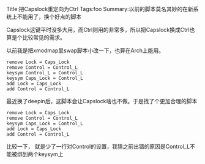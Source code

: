 Title:把Capslock重定向为Ctrl
Tags:foo
Summary:以前的脚本莫名其妙的在新系统上不能用了，换个好点的脚本

Capslock这键平时没多大用，而Ctrl则用的非常多，所以把Capslock换成Ctrl也算是个比较常见的需求。

以前我是把xmodmap里swap脚本小改一下，也算在Arch上能用。
    
    remove Lock = Caps_Lock
    remove Control = Control_L
    keysym Control_L = Control_L
    keysym Caps_Lock = Control_L
    add Lock = Caps_Lock
    add Control = Control_L

最近换了deepin后，这脚本会让Capslock啥也不做。于是找了个更加合理的脚本


    remove Lock = Caps_Lock
    remove Control = Control_L
    keysym Caps_Lock = Control_L
    add Lock = Caps_Lock
    add Control = Control_L

比较一下， 就是少了一行对Control的设置，我猜之前出错的原因是Control_L不能被绑到两个keysym上
